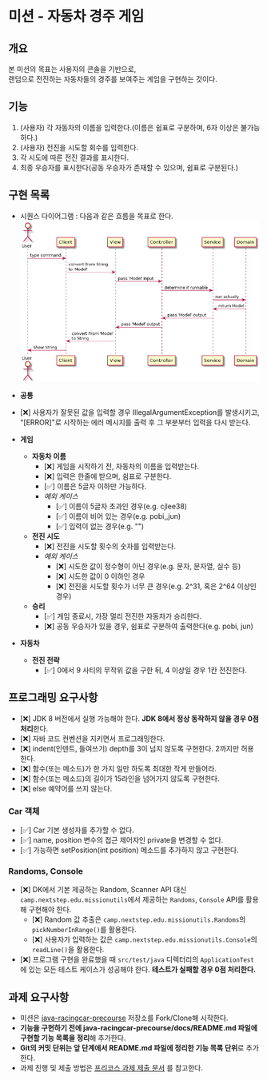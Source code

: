 # 미션 - 자동차 경주 게임

## 개요

본 미션의 목표는 사용자의 콘솔을 기반으로,  
랜덤으로 전진하는 자동차들의 경주를 보여주는 게임을 구현하는 것이다.

## 기능

1. (사용자) 각 자동차의 이름을 입력한다.(이름은 쉼표로 구분하며, 6자 이상은 불가능하다.)
2. (사용자) 전진을 시도할 회수를 입력한다.
3. 각 시도에 따른 전진 결과를 표시한다.
4. 최종 우승자를 표시한다(공동 우승자가 존재할 수 있으며, 쉼표로 구분된다.)

## 구현 목록

- 시퀀스 다이어그램 : 다음과 같은 흐름을 목표로 한다.
  ![sequence](./sequence.png)

- **공통**
- [❌] 사용자가 잘못된 값을 입력할 경우 IllegalArgumentException를 발생시키고,  
  "[ERROR]"로 시작하는 에러 메시지를 출력 후 그 부분부터 입력을 다시 받는다.
- **게임**
    - **자동차 이름**
        - [❌] 게임을 시작하기 전, 자동차의 이름을 입력받는다.
        - [❌] 입력은 한줄에 받으며, 쉼표로 구분한다.
        - [✅] 이름은 5글자 이하만 가능하다.
        - *예외 케이스*
            - [✅] 이름이 5글자 초과인 경우(e.g. cjlee38)
            - [✅] 이름이 비어 있는 경우(e.g. pobi,,jun)
            - [✅] 입력이 없는 경우(e.g. "")
    - **전진 시도**
        - [❌] 전진을 시도할 횟수의 숫자를 입력받는다.
        - *예외 케이스*
            - [❌] 시도한 값이 정수형이 아닌 경우(e.g. 문자, 문자열, 실수 등)
            - [❌] 시도한 값이 0 이하인 경우
            - [❌] 전진을 시도할 횟수가 너무 큰 경우(e.g. 2^31, 혹은 2^64 이상인경우)
    - **승리**
        - [✅] 게임 종료시, 가장 멀리 전진한 자동차가 승리한다.
        - [❌] 공동 우승자가 있을 경우, 쉼표로 구분하여 출력한다(e.g. pobi, jun)
- **자동차**
    - **전진 전략**
        - [✅] 0에서 9 사티의 무작위 값을 구한 뒤, 4 이상일 경우 1칸 전진한다.

## 프로그래밍 요구사항

- [❌] JDK 8 버전에서 실행 가능해야 한다. **JDK 8에서 정상 동작하지 않을 경우 0점 처리**한다.
- [❌] 자바 코드 컨벤션을 지키면서 프로그래밍한다.
- [❌] indent(인덴트, 들여쓰기) depth를 3이 넘지 않도록 구현한다. 2까지만 허용한다.
- [❌] 함수(또는 메소드)가 한 가지 일만 하도록 최대한 작게 만들어라.
- [❌] 함수(또는 메소드)의 길이가 15라인을 넘어가지 않도록 구현한다.
- [❌] else 예약어를 쓰지 않는다.

### Car 객체

- [✅] Car 기본 생성자를 추가할 수 없다.
- [✅] name, position 변수의 접근 제어자인 private을 변경할 수 없다.
- [✅] 가능하면 setPosition(int position) 메소드를 추가하지 않고 구현한다.

### Randoms, Console

- [❌] DK에서 기본 제공하는 Random, Scanner API 대신 `camp.nextstep.edu.missionutils`에서 제공하는 `Randoms`, `Console` API를 활용해 구현해야 한다.
    - [❌] Random 값 추출은 `camp.nextstep.edu.missionutils.Randoms`의 `pickNumberInRange()`를 활용한다.
    - [❌] 사용자가 입력하는 값은 `camp.nextstep.edu.missionutils.Console`의 `readLine()`을 활용한다.
- [❌] 프로그램 구현을 완료했을 때 `src/test/java` 디렉터리의 `ApplicationTest`에 있는 모든 테스트 케이스가 성공해야 한다. **테스트가 실패할 경우 0점 처리한다.**

## 과제 요구사항

- 미션은 [java-racingcar-precourse](https://github.com/woowacourse/java-racingcar-precourse) 저장소를 Fork/Clone해 시작한다.
- **기능을 구현하기 전에 java-racingcar-precourse/docs/README.md 파일에 구현할 기능 목록을 정리**해 추가한다.
- **Git의 커밋 단위는 앞 단계에서 README.md 파일에 정리한 기능 목록 단위**로 추가한다.
- 과제 진행 및 제출 방법은 [프리코스 과제 제출 문서](https://github.com/woowacourse/woowacourse-docs/tree/master/precourse) 를 참고한다.

